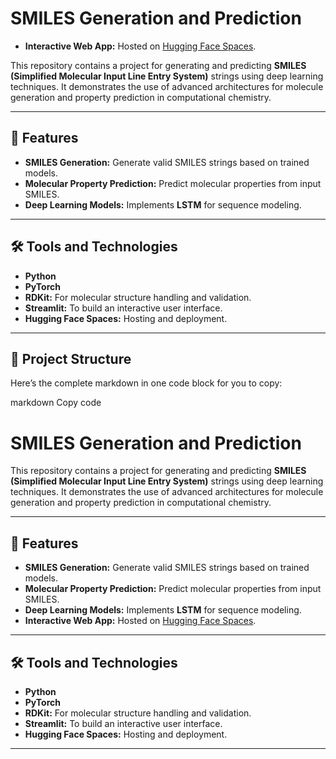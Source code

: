 # SMILES Generation and Prediction
- **Interactive Web App:** Hosted on [Hugging Face Spaces](https://huggingface.co/spaces/Raykarr/SMILES_Generation_and_Prediction).


This repository contains a project for generating and predicting **SMILES (Simplified Molecular Input Line Entry System)** strings using deep learning techniques. It demonstrates the use of advanced architectures for molecule generation and property prediction in computational chemistry.

---

## 🚀 Features
- **SMILES Generation:** Generate valid SMILES strings based on trained models.
- **Molecular Property Prediction:** Predict molecular properties from input SMILES.
- **Deep Learning Models:** Implements **LSTM** for sequence modeling.


---

## 🛠️ Tools and Technologies
- **Python**
- **PyTorch**
- **RDKit:** For molecular structure handling and validation.
- **Streamlit:** To build an interactive user interface.
- **Hugging Face Spaces:** Hosting and deployment.

---

## 📂 Project Structure

Here’s the complete markdown in one code block for you to copy:

markdown
Copy code
# SMILES Generation and Prediction

This repository contains a project for generating and predicting **SMILES (Simplified Molecular Input Line Entry System)** strings using deep learning techniques. It demonstrates the use of advanced architectures for molecule generation and property prediction in computational chemistry.

---

## 🚀 Features
- **SMILES Generation:** Generate valid SMILES strings based on trained models.
- **Molecular Property Prediction:** Predict molecular properties from input SMILES.
- **Deep Learning Models:** Implements **LSTM** for sequence modeling.
- **Interactive Web App:** Hosted on [Hugging Face Spaces](https://huggingface.co/spaces/Raykarr/SMILES_Generation_and_Prediction).

---

## 🛠️ Tools and Technologies
- **Python**
- **PyTorch**
- **RDKit:** For molecular structure handling and validation.
- **Streamlit:** To build an interactive user interface.
- **Hugging Face Spaces:** Hosting and deployment.

---




